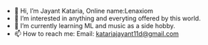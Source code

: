 - 👋 Hi, I’m Jayant Kataria, Online name:Lenaxiom
- 👀 I’m interested in anything and everyting offered by this world.
- 🌱 I’m currently learning ML and music as a side hobby.
- 📫 How to reach me: Email: katariajayant11d@gmail.com

<!---
Lenaxiom/Lenaxiom is a ✨ special ✨ repository because its `README.md` (this file) appears on your GitHub profile.
You can click the Preview link to take a look at your changes.
--->
